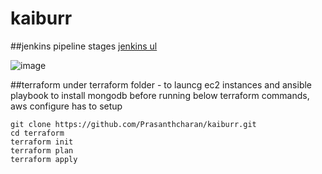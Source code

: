 # kaiburr


##jenkins pipeline stages 
[jenkins ul](http://44.201.183.75:8080/job/devops-multibranch/)
 
![image](https://user-images.githubusercontent.com/87360254/229893905-56b416d0-9b7a-40fa-8fe2-b8de9e8930d2.png)

##terraform
under terraform folder - to launcg ec2 instances and ansible playbook to install mongodb 
before running below terraform commands, aws configure has to setup
```shell
git clone https://github.com/Prasanthcharan/kaiburr.git
cd terraform
terraform init
terraform plan
terraform apply
```


